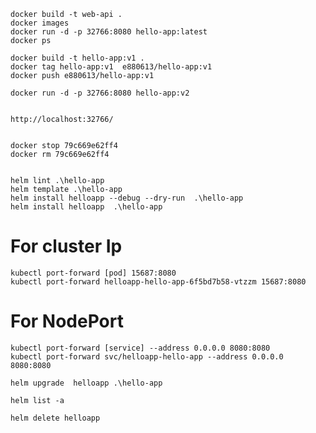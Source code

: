 
    docker build -t web-api .
    docker images
    docker run -d -p 32766:8080 hello-app:latest
    docker ps

    docker build -t hello-app:v1 .
    docker tag hello-app:v1  e880613/hello-app:v1
    docker push e880613/hello-app:v1

    docker run -d -p 32766:8080 hello-app:v2


    http://localhost:32766/

    
    docker stop 79c669e62ff4
    docker rm 79c669e62ff4


    helm lint .\hello-app  
    helm template .\hello-app
    helm install helloapp --debug --dry-run  .\hello-app
    helm install helloapp  .\hello-app

# For cluster Ip
    kubectl port-forward [pod] 15687:8080
    kubectl port-forward helloapp-hello-app-6f5bd7b58-vtzzm 15687:8080

# For NodePort
    kubectl port-forward [service] --address 0.0.0.0 8080:8080 
    kubectl port-forward svc/helloapp-hello-app --address 0.0.0.0 8080:8080 

    helm upgrade  helloapp .\hello-app

    helm list -a

    helm delete helloapp